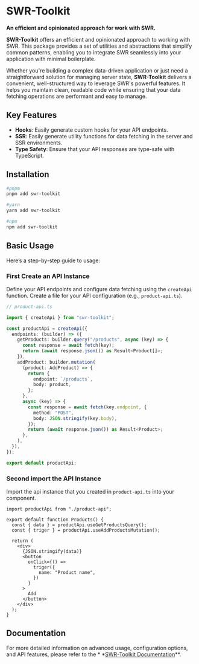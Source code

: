 # SWR-Toolkit

**An efficient and opinionated approach for work with SWR.**

**SWR-Toolkit** offers an efficient and opinionated approach to working with SWR. This package provides a set of utilities and abstractions that simplify common patterns,
enabling you to integrate SWR seamlessly into your application with minimal boilerplate.

Whether you're building a complex data-driven application or just need a straightforward solution for managing server
state, **SWR-Toolkit** delivers a convenient, well-structured way to leverage SWR's powerful features. It helps you
maintain clean, readable code while ensuring that your data fetching operations are performant and easy to manage.

## Key Features

- **Hooks**: Easily generate custom hooks for your API endpoints.
- **SSR**: Easily generate utility functions for data fetching in the server and SSR environments.
- **Type Safety**: Ensure that your API responses are type-safe with TypeScript.

## Installation

```bash
#pnpm
pnpm add swr-toolkit

#yarn
yarn add swr-toolkit

#npm
npm add swr-toolkit
```

## Basic Usage

Here’s a step-by-step guide to usage:

### First Create an API Instance

Define your API endpoints and configure data fetching using the `createApi` function. Create a file for your API
configuration (e.g., `product-api.ts`).

```typescript
// product-api.ts

import { createApi } from "swr-toolkit";

const productApi = createApi({
  endpoints: (builder) => ({
    getProducts: builder.query("/products", async (key) => {
      const response = await fetch(key);
      return (await response.json()) as Result<Product[]>;
    }),
    addProduct: builder.mutation(
      (product: AddProduct) => {
        return {
          endpoint: `/products`,
          body: product,
        };
      },
      async (key) => {
        const response = await fetch(key.endpoint, {
          method: "POST",
          body: JSON.stringify(key.body),
        });
        return (await response.json()) as Result<Product>;
      },
    ),
  }),
});

export default productApi;
```
### Second import the API Instance

Import the api instance that you created in `product-api.ts` into your component.

```tsx
import productApi from "./product-api";

export default function Products() {
  const { data } = productApi.useGetProductsQuery();
  const { triger } = productApi.useAddProductsMutation();

  return (
    <div>
      {JSON.stringify(data)}
      <button
        onClick={() =>
          triger({
            name: "Product name",
          })
        }
      >
        Add
      </button>
    </div>
  );
}
```

## Documentation

For more detailed information on advanced usage, configuration options, and API features, please refer to the \* \*[SWR-Toolkit Documentation](#)\*\*.
